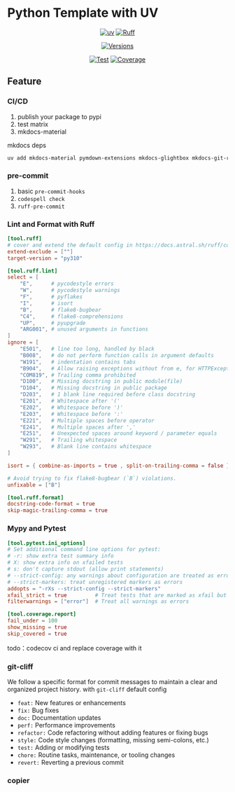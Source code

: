 # Python Template with UV

<div align="center">

[![uv](https://img.shields.io/endpoint?url=https://raw.githubusercontent.com/astral-sh/uv/main/assets/badge/v0.json)](https://github.com/astral-sh/uv)
[![Ruff](https://img.shields.io/endpoint?url=https://raw.githubusercontent.com/astral-sh/ruff/main/assets/badge/v2.json)](https://github.com/astral-sh/ruff)

[![Versions](https://img.shields.io/badge/python-3.10%20|%203.11%20|%203.12%20-green.svg)](https://github.com/atticuszeller/python-uv)

[![Test](https://github.com/atticuszeller/python-uv/actions/workflows/main.yml/badge.svg)](https://github.com/atticuszeller/python-uv/actions/workflows/main.yml)
[![Coverage](https://codecov.io/gh/atticuszeller/python-uv/branch/main/graph/badge.svg?token=YOUR_TOKEN)](https://github.com/atticuszeller/python-uv/actions/workflows/main.yml)

<!-- [![Docker](https://github.com/atticuszeller/python-uv/actions/workflows/docker.yml/badge.svg)](https://github.com/atticuszeller/python-uv/actions/workflows/docker.yml) -->

</div>

## Feature

### CI/CD

1. publish your package to pypi
2. test matrix
3. mkdocs-material

mkdocs deps

```bash
uv add mkdocs-material pymdown-extensions mkdocs-glightbox mkdocs-git-revision-date-localized-plugin mkdocs-obsidian-bridge mkdocs-publisher --optional mkdocs
```

### pre-commit

1. basic `pre-commit-hooks`
2. `codespell check`
3. `ruff-pre-commit`

### Lint and Format with Ruff

```toml
[tool.ruff]
# cover and extend the default config in https://docs.astral.sh/ruff/configuration/
extend-exclude = [""]
target-version = "py310"

[tool.ruff.lint]
select = [
    "E",      # pycodestyle errors
    "W",      # pycodestyle warnings
    "F",      # pyflakes
    "I",      # isort
    "B",      # flake8-bugbear
    "C4",     # flake8-comprehensions
    "UP",     # pyupgrade
    "ARG001", # unused arguments in functions
]
ignore = [
    "E501",   # line too long, handled by black
    "B008",   # do not perform function calls in argument defaults
    "W191",   # indentation contains tabs
    "B904",   # Allow raising exceptions without from e, for HTTPException
    "COM819", # Trailing comma prohibited
    "D100",   # Missing docstring in public module(file)
    "D104",   # Missing docstring in public package
    "D203",   # 1 blank line required before class docstring
    "E201",   # Whitespace after '('
    "E202",   # Whitespace before ')'
    "E203",   # Whitespace before ':'
    "E221",   # Multiple spaces before operator
    "E241",   # Multiple spaces after ','
    "E251",   # Unexpected spaces around keyword / parameter equals
    "W291",   # Trailing whitespace
    "W293",   # Blank line contains whitespace
]

isort = { combine-as-imports = true , split-on-trailing-comma = false }

# Avoid trying to fix flake8-bugbear (`B`) violations.
unfixable = ["B"]

[tool.ruff.format]
docstring-code-format = true
skip-magic-trailing-comma = true
```

### Mypy and Pytest

```toml
[tool.pytest.ini_options]
# Set additional command line options for pytest:
# -r: show extra test summary info
# X: show extra info on xfailed tests
# s: don't capture stdout (allow print statements)
# --strict-config: any warnings about configuration are treated as errors
# --strict-markers: treat unregistered markers as errors
addopts = "-rXs --strict-config --strict-markers"
xfail_strict = true         # Treat tests that are marked as xfail but pass as test failures
filterwarnings = ["error"]  # Treat all warnings as errors

[tool.coverage.report]
fail_under = 100
show_missing = true
skip_covered = true
```
todo：codecov ci and replace coverage with it

### git-cliff

We follow a specific format for commit messages to maintain a clear and organized project history.
with `git-cliff` default config

- `feat:` New features or enhancements
- `fix:` Bug fixes
- `doc:` Documentation updates
- `perf:` Performance improvements
- `refactor:` Code refactoring without adding features or fixing bugs
- `style:` Code style changes (formatting, missing semi-colons, etc.)
- `test:` Adding or modifying tests
- `chore:` Routine tasks, maintenance, or tooling changes
- `revert:` Reverting a previous commit
### copier
